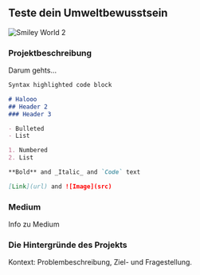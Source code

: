 ## Teste dein Umweltbewusstsein

![Smiley World 2](https://user-images.githubusercontent.com/72922203/178102981-05602dc5-4e29-415b-91e5-4600d2b2165e.png)

### Projektbeschreibung

Darum gehts...

```markdown
Syntax highlighted code block

# Halooo
## Header 2
### Header 3

- Bulleted
- List

1. Numbered
2. List

**Bold** and _Italic_ and `Code` text

[Link](url) and ![Image](src)
```


### Medium

Info zu Medium

### Die Hintergründe des Projekts

Kontext: Problembeschreibung, Ziel- und Fragestellung.
